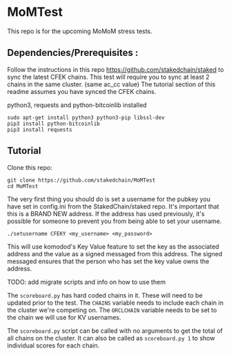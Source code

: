 # MoMTest
This repo is for the upcoming MoMoM stress tests. 


## Dependencies/Prerequisites :
Follow the instructions in this repo https://github.com/stakedchain/staked to sync the latest CFEK chains. This test will require you to sync at least 2 chains in the same cluster. (same ac_cc value) The tutorial section of this readme assumes you have synced the CFEK chains.

python3, requests and python-bitcoinlib installed 
```shell 
sudo apt-get install python3 python3-pip libssl-dev
pip3 install python-bitcoinlib
pip3 install requests
```

## Tutorial

Clone this repo:
```shell
git clone https://github.com/stakedchain/MoMTest
cd MoMTest
```

The very first thing you should do is set a username for the pubkey you have set in config.ini from the StakedChain/staked repo. It's important that this is a BRAND NEW address. If the address has used previously, it's possible for someone to prevent you from being able to set your username.

```shell
./setusername CFEKY <my_username> <my_password>
```

This will use komodod's Key Value feature to set the key as the associated address and the value as a signed messaged from this address. The signed messaged ensures that the person who has set the key value owns the address.

TODO: add migrate scripts and info on how to use them

The `scoreboard.py` has hard coded chains in it. These will need to be updated prior to the test. The `CHAINS` variable needs to include each chain in the cluster we're competing on. The `ORCLCHAIN` variable needs to be set to the chain we will use for KV usernames. 

The `scoreboard.py` script can be called with no arguments to get the total of all chains on the cluster. It can also be called as `scoreboard.py 1` to show individual scores for each chain. 
